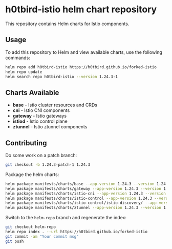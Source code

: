 # h0tbird-istio helm chart repository

This repository contains Helm charts for Istio components.

## Usage

To add this repository to Helm and view available charts, use the following commands:

```bash
helm repo add h0tbird-istio https://h0tbird.github.io/forked-istio
helm repo update
helm search repo h0tbird-istio --version 1.24.3-1
```

## Charts Available
- **base** - Istio cluster resources and CRDs
- **cni** - Istio CNI components
- **gateway** - Istio gateways
- **istiod** - Istio control plane
- **ztunnel** - Istio ztunnel components

## Contributing

Do some work on a patch branch:
```bash
git checkout -b 1.24.3-patch-1 1.24.3
```

Package the helm charts:
```bash
helm package manifests/charts/base --app-version 1.24.3 --version 1.24.3-1
helm package manifests/charts/gateway --app-version 1.24.3 --version 1.24.3-1
helm package manifests/charts/istio-cni --app-version 1.24.3 --version 1.24.3-1
helm package manifests/charts/istio-control --app-version 1.24.3 --version 1.24.3-1
helm package manifests/charts/istio-control/istio-discovery/ --app-version 1.24.3 --version 1.24.3-1
helm package manifests/charts/ztunnel --app-version 1.24.3 --version 1.24.3-1
```

Switch to the `helm-repo` branch and regenerate the index:
```bash
git checkout helm-repo
helm repo index . --url https://h0tbird.github.io/forked-istio
git commit -am "Your commit msg"
git push
```
